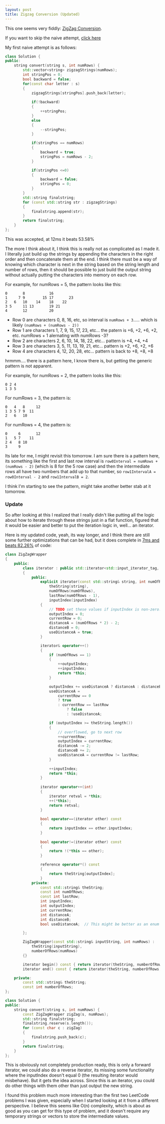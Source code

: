 ```yaml
---
layout: post
title: Zigzag Conversion (Updated)
---
```


This one seems very fiddly: [ZigZag Conversion](https://leetcode.com/problems/zigzag-conversion/).  

If you want to skip the naive attempt, [click here](#update)

My first naive attempt is as follows:

```c++
class Solution {
public:
    string convert(string s, int numRows) {
        std::vector<string> zigzagStrings(numRows);
        int stringPos = 0;
        bool backward = false;
        for(const char letter : s)
        {
            zigzagStrings[stringPos].push_back(letter);
            
            if(!backward)
            {
                ++stringPos;
            }
            else
            {
                --stringPos;
            }

            if(stringPos == numRows)
            {
                backward = true;
                stringPos = numRows - 2;
            }

            if(stringPos <=0)
            {
                backward = false;
                stringPos = 0;
            }
        }
        std::string finalstring;
        for (const std::string str : zigzagStrings)
        {
            finalstring.append(str);
        }
        return finalstring;
    }
};
```

This was accepted, at 12ms it beats 53.58%

The more I think about it, I think this is really not as complicated as I made it.  I literally just build up the strings by appending the characters in the right order and then concatenate them at the end.  I think there must be a way of knowing which character is next in the string based on the string length and number of rows, then it should be possible to just build the output string without actually putting the characters into memory on each row.

For example, for numRows = 5, the pattern looks like this:

```
0       8           16
1     7 9        15 17       23
2   6   10    14    18    22
3 5     11 13       19 21
4       12          20
```

* Row 0 are characters 0, 8, 16, etc, so interval is `numRows + 3`..... which is likely `(numRows + (numRows - 2))`
* Row 1 are characters 1, 7, 9, 15, 17, 23, etc... the patern is +6, +2, +6, +2, etc.   numRows + 1 alernating with numRows -3?
* Row 2 are characters 2, 6, 10, 14, 18, 22, etc...  pattern is +4, +4, +4
* Row 3 are characters 3, 5, 11, 13, 19, 21, etc... pattern is +2, +6, +2, +6
* Row 4 are characters 4, 12, 20, 28, etc... pattern is back to +8, +8, +8


hrmmm.... there is a pattern here, I know there is, but getting the generic pattern is not apparent.

For example, for numRows = 2, the pattern looks like this:
```
0 2 4
1 3 5
```

For numRows = 3, the pattern is:
```
0   4   8     12
1 3 5 7 9  11
2   6   10
```

For numRows = 4, the pattern is:
```
0     6       12
1   5 7    11
2 4   8 10
3     9
```

Its late for me, I might revisit this tomorrow.  I am sure there is a pattern here, its something like the first and last row interval is `row0Interval = numRows + (numRows - 2)` (which is 8 for the 5 row case) and then the intermediate rows all have two numbers that add up to that number, so `row1IntervalA = row0Interval - 2` and `row1IntervalB = 2`.

I think I'm starting to see the pattern, might take another better stab at it tomorrow.

### <a name="update"></a>Update

So after looking at this I realized that I really didn't like putting all the logic about how to iterate through these strings just in a flat function, figured that it would be easier and better to put the iteration logic in, well... an iterator.

Here is my updated code, yeah, its way longer, and I think there are still some further optimizations that can be had, but it does complete in [7ms and beats 82.26%](..\images\post_content\zigzag_7ms.png) of code:

```c++
class ZigZagWrapper
{
    public:
        class iterator : public std::iterator<std::input_iterator_tag, char, size_t, const char*, char>
        {
            public:
                explicit iterator(const std::string& string, int numOfRows, int inputIndex = 0) : 
                    theString(string),
                    numOfRows(numOfRows),
                    lastRow(numOfRows - 1),
                    inputIndex(inputIndex)
                {
                    // TODO set these values if inputIndex is non-zero.
                    outputIndex = 0;
                    currentRow = 0;
                    distanceA = (numOfRows * 2) - 2;
                    distanceB = 0;
                    useDistanceA = true;
                }

                iterator& operator++() 
                {
                    if (numOfRows == 1)
                    {
                        ++outputIndex;
                        ++inputIndex;
                        return *this;
                    }

                    outputIndex += useDistanceA ? distanceA : distanceB;
                    useDistanceA = 
                        currentRow == 0 
                        ? true 
                        : currentRow == lastRow 
                            ? false 
                            : !useDistanceA;

                    if (outputIndex >= theString.length())
                    {
                        // overflowed, go to next row
                        ++currentRow;
                        outputIndex = currentRow;
                        distanceA -= 2;
                        distanceB += 2;
                        useDistanceA = currentRow != lastRow;
                    }
                    
                    ++inputIndex;
                    return *this; 
                }
                
                iterator operator++(int) 
                { 
                    iterator retval = *this; 
                    ++(*this); 
                    return retval; 
                }
                
                bool operator==(iterator other) const 
                { 
                    return inputIndex == other.inputIndex; 
                }
                
                bool operator!=(iterator other) const 
                { 
                    return !(*this == other); 
                }

                reference operator*() const 
                { 
                    return theString[outputIndex]; 
                }
            private:
                const std::string& theString;
                const int numOfRows;
                const int lastRow;
                int inputIndex;
                int outputIndex;
                int currentRow;
                int distanceA;
                int distanceB;
                bool useDistanceA;  // This might be better as an enum

        };

        ZigZagWrapper(const std::string& inputString, int numRows) :
            theString(inputString),
            numberOfRows(numRows)
        {}

        iterator begin() const { return iterator(theString, numberOfRows);}
        iterator end() const { return iterator(theString, numberOfRows, theString.length());}

    private:
        const std::string& theString;
        const int numberOfRows;
};

class Solution {
public:
    string convert(string s, int numRows) {
        const ZigZagWrapper zigZag(s, numRows);
        std::string finalstring;
        finalstring.reserve(s.length());
        for (const char c : zigZag)
        {
            finalstring.push_back(c);
        }
        return finalstring;
    }
};
```

This is obviously not completely production ready, this is only a forward iterator, we could also do a reverse iterator, its missing some functionality where the inputIndex doesn't equal 0 (the resulting iterator would misbehave).  But it gets the idea across.  Since this is an iterator, you could do other things with them other than just output the new string.

I found this problem much more interesting than the first two LeetCode problems I was given, especially when I started looking at it from a different perspective. I believe this seems like O(n) complexity, which is about as good as you can get for this type of problem, and it doesn't require any temporary strings or vectors to store the intermediate values.

